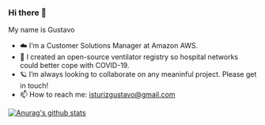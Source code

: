 ### Hi there 👋

My name is Gustavo

- ☁️ I’m a Customer Solutions Manager at Amazon AWS.
- 🔭 I created an open-source ventilator registry so hospital networks could better cope with COVID-19.
- 🪐 I’m always looking to collaborate on any meaninful project. Please get in touch!
- 📫 How to reach me: isturizgustavo@gmail.com

[![Anurag's github stats](https://github-readme-stats.vercel.app/api?username=gisturiz)](https://github.com/anuraghazra/github-readme-stats)

